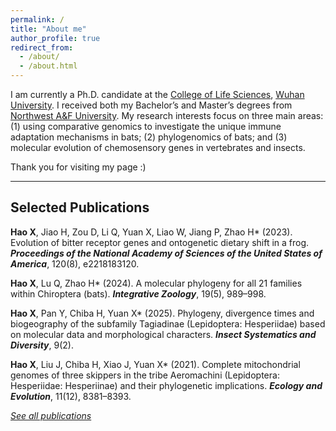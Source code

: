 ```yaml
---
permalink: /
title: "About me"
author_profile: true
redirect_from: 
  - /about/
  - /about.html
---
```


I am currently a Ph.D. candidate at the [College of Life Sciences](https://bio.whu.edu.cn/), [Wuhan University](https://en.whu.edu.cn/). I received both my Bachelor’s and Master’s degrees from [Northwest A&F University](https://www.nwafu.edu.cn/). My research interests focus on three main areas: (1) using comparative genomics to investigate the unique immune adaptation mechanisms in bats; (2) phylogenomics of bats; and (3) molecular evolution of chemosensory genes in vertebrates and insects.  

Thank you for visiting my page :)  

---

<script async src="https://badge.dimensions.ai/badge.js" charset="utf-8"></script>

## Selected Publications
**Hao X**, Jiao H, Zou D, Li Q, Yuan X, Liao W, Jiang P, Zhao H* (2023). Evolution of bitter receptor genes and ontogenetic dietary shift in a frog. _**Proceedings of the National Academy of Sciences of the United States of America**_, 120(8), e2218183120.  
<span class="__dimensions_badge_embed__" data-doi="10.1073/pnas.2218183120" data-hide-zero-citations="true" data-style="large_rectangle"></span>

**Hao X**, Lu Q, Zhao H* (2024). A molecular phylogeny for all 21 families within Chiroptera (bats). _**Integrative Zoology**_, 19(5), 989–998.  
<span class="__dimensions_badge_embed__" data-doi="10.1111/1749-4877.12772" data-hide-zero-citations="true" data-style="large_rectangle"></span>

**Hao X**, Pan Y, Chiba H, Yuan X* (2025). Phylogeny, divergence times and biogeography of the subfamily Tagiadinae (Lepidoptera: Hesperiidae) based on molecular data and morphological characters. _**Insect Systematics and Diversity**_, 9(2).  
<span class="__dimensions_badge_embed__" data-doi="10.1093/isd/ixaf002" data-hide-zero-citations="true" data-style="large_rectangle"></span>

**Hao X**, Liu J, Chiba H, Xiao J, Yuan X* (2021). Complete mitochondrial genomes of three skippers in the tribe Aeromachini (Lepidoptera: Hesperiidae: Hesperiinae) and their phylogenetic implications. _**Ecology and Evolution**_, 11(12), 8381–8393.  
<span class="__dimensions_badge_embed__" data-doi="10.1002/ece3.7666" data-hide-zero-citations="true" data-style="large_rectangle"></span>

[_See all publications_](https://xiangyu-hao.github.io/publications/)
